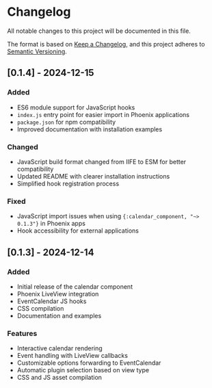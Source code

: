 # Changelog

All notable changes to this project will be documented in this file.

The format is based on [Keep a Changelog](https://keepachangelog.com/en/1.0.0/),
and this project adheres to [Semantic Versioning](https://semver.org/spec/v2.0.0.html).

## [0.1.4] - 2024-12-15

### Added
- ES6 module support for JavaScript hooks
- `index.js` entry point for easier import in Phoenix applications
- `package.json` for npm compatibility
- Improved documentation with installation examples

### Changed
- JavaScript build format changed from IIFE to ESM for better compatibility
- Updated README with clearer installation instructions
- Simplified hook registration process

### Fixed
- JavaScript import issues when using `{:calendar_component, "~> 0.1.3"}` in Phoenix apps
- Hook accessibility for external applications

## [0.1.3] - 2024-12-14

### Added
- Initial release of the calendar component
- Phoenix LiveView integration
- EventCalendar JS hooks
- CSS compilation
- Documentation and examples

### Features
- Interactive calendar rendering
- Event handling with LiveView callbacks
- Customizable options forwarding to EventCalendar
- Automatic plugin selection based on view type
- CSS and JS asset compilation
